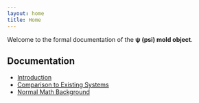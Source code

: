 ```yaml
---
layout: home
title: Home
---
```


Welcome to the formal documentation of the **ψ (psi) mold object**.

## Documentation

- [Introduction](introduction.md)
- [Comparison to Existing Systems](comparison.md)  
- [Normal Math Background](normal_math.md)